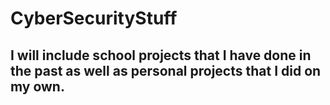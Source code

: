 # CyberSecurityStuff

## I will include school projects that I have done in the past as well as personal projects that I did on my own.
